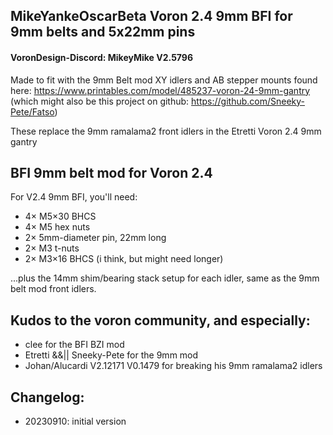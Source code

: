 ## MikeYankeOscarBeta  Voron 2.4 9mm BFI for 9mm belts and 5x22mm pins
#### VoronDesign-Discord: MikeyMike V2.5796

Made to fit with the 9mm Belt mod XY idlers and AB stepper mounts found here: 
https://www.printables.com/model/485237-voron-24-9mm-gantry 
(which might also be this project on github: https://github.com/Sneeky-Pete/Fatso)

These replace the 9mm ramalama2 front idlers in the Etretti Voron 2.4 9mm gantry


## BFI 9mm belt mod for Voron 2.4

For V2.4 9mm BFI, you'll need:
- 4× M5×30 BHCS 
- 4× M5 hex nuts
- 2× 5mm-diameter pin, 22mm long
- 2× M3 t-nuts
- 2× M3×16 BHCS (i think, but might need longer)

...plus the 14mm shim/bearing stack setup for each idler, same as the 9mm belt mod front idlers.


## Kudos to the voron community, and especially:  
- clee for the BFI BZI mod
- Etretti &&|| Sneeky-Pete for the 9mm mod
- Johan/Alucardi V2.12171 V0.1479 for breaking his 9mm ramalama2 idlers


## Changelog:
- 20230910: initial version

